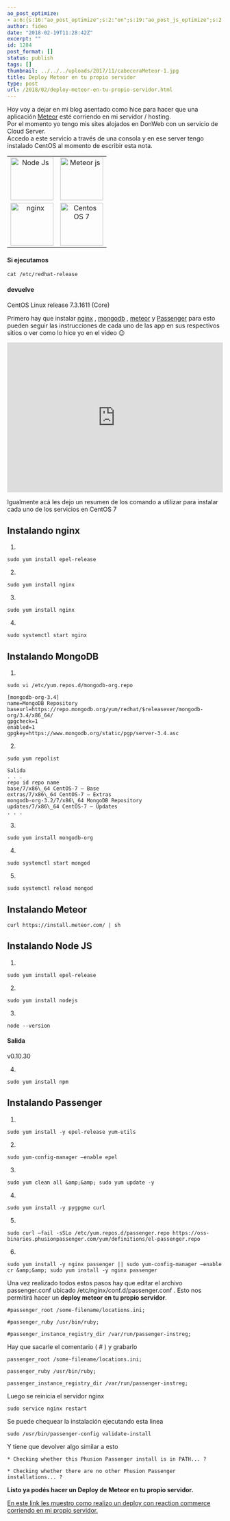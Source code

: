 ```yaml
---
ao_post_optimize:
- a:6:{s:16:"ao_post_optimize";s:2:"on";s:19:"ao_post_js_optimize";s:2:"on";s:20:"ao_post_css_optimize";s:2:"on";s:12:"ao_post_ccss";s:2:"on";s:16:"ao_post_lazyload";s:2:"on";s:15:"ao_post_preload";s:0:"";}
author: fideo
date: "2018-02-19T11:28:42Z"
excerpt: ""
id: 1284
post_format: []
status: publish
tags: []
thumbnail: ../../../uploads/2017/11/cabeceraMeteor-1.jpg
title: Deploy Meteor en tu propio servidor
type: post
url: /2018/02/deploy-meteor-en-tu-propio-servidor.html
---
```


Hoy voy a dejar en mi blog asentado como hice para hacer que una aplicación [Meteor](https://guide.meteor.com/deployment.html) esté corriendo en mi servidor / hosting.  
Por el momento yo tengo mis sites alojados en DonWeb con un servicio de Cloud Server.  
Accedo a este servicio a través de una consola y en ese server tengo instalado CentOS al momento de escribir esta nota.

<table>
    <tbody>
        <tr>
            <td align="center">
                <img src="/assets/uploads/2018/02/nodejs-new-pantone-white.png" alt="Node Js" title="Node Js" width="100" />
            </td>
            <td align="center">
                <img src="/assets/uploads/2018/02/Meteor-logo.png" alt="Meteor js" width="100" />
            </td>
        </tr>
        <tr>
            <td align="center">
                <img src="/assets/uploads/2018/02/nginx-logo-1000x1000.png" alt="nginx" title="nginx"  width="100" />
            </td>
            <td align="center">
                <img src="/assets/uploads/2018/02/centos_logo.png" alt="Centos OS 7" title="Centos OS 7" width="100">
            </td>
        </tr>
    </tbody>
</table>

#### Si ejecutamos 

```
cat /etc/redhat-release
```

#### devuelve
CentOS Linux release 7.3.1611 (Core)

Primero hay que instalar [nginx](https://nginx.org/en/) , [mongodb](https://www.mongodb.com/es) , [meteor](https://www.meteor.com/) y [Passenger](https://www.phusionpassenger.com/) para esto pueden seguir las instrucciones de cada uno de las app en sus respectivos sitios o ver como lo hice yo en el video 😉

<iframe allow="accelerometer; autoplay; clipboard-write; encrypted-media; gyroscope; picture-in-picture; web-share" allowfullscreen="" frameborder="0" height="350" loading="lazy" referrerpolicy="strict-origin-when-cross-origin" src="https://www.youtube.com/embed/5sbQyFfw3N8?feature=oembed" title="Deploy Meteor en tu propio servidor" width="100%"></iframe>

Igualmente acá les dejo un resumen de los comando a utilizar para instalar cada uno de los servicios en CentOS 7

Instalando nginx
----------------

1)
```
sudo yum install epel-release
```
2)
```
sudo yum install nginx
```
3)
```
sudo yum install nginx
``` 
4)
```
sudo systemctl start nginx
``` 


Instalando MongoDB
------------------

1)
```
sudo vi /etc/yum.repos.d/mongodb-org.repo

[mongodb-org-3.4]
name=MongoDB Repository
baseurl=https://repo.mongodb.org/yum/redhat/$releasever/mongodb-org/3.4/x86_64/
gpgcheck=1
enabled=1
gpgkey=https://www.mongodb.org/static/pgp/server-3.4.asc
```

2) 
```
sudo yum repolist

Salida  
. . .  
repo id repo name  
base/7/x86\_64 CentOS-7 – Base  
extras/7/x86\_64 CentOS-7 – Extras  
mongodb-org-3.2/7/x86\_64 MongoDB Repository  
updates/7/x86\_64 CentOS-7 – Updates  
. . .
```

3)
```
sudo yum install mongodb-org
```

4)
``` 
sudo systemctl start mongod
```

5)
``` 
sudo systemctl reload mongod
```

Instalando Meteor
-----------------

```
curl https://install.meteor.com/ | sh
```

Instalando Node JS
------------------

1)
```
sudo yum install epel-release
```

2)
```
sudo yum install nodejs
```

3) 
```
node --version
```

#### Salida

v0.10.30

4) 
```
sudo yum install npm
```

Instalando Passenger
--------------------

1)
```
sudo yum install -y epel-release yum-utils
```

2) 
```
sudo yum-config-manager –enable epel
```

3) 
```
sudo yum clean all &amp;&amp; sudo yum update -y
```

4)
```
sudo yum install -y pygpgme curl
```

5)
```
sudo curl –fail -sSLo /etc/yum.repos.d/passenger.repo https://oss-binaries.phusionpassenger.com/yum/definitions/el-passenger.repo
```

6)
```
sudo yum install -y nginx passenger || sudo yum-config-manager –enable cr &amp;&amp; sudo yum install -y nginx passenger
```

Una vez realizado todos estos pasos hay que editar el archivo passenger.conf ubicado /etc/nginx/conf.d/passenger.conf . Esto nos permitirá hacer un **deploy meteor en tu propio servidor**.

```
#passenger_root /some-filename/locations.ini;

#passenger_ruby /usr/bin/ruby;

#passenger_instance_registry_dir /var/run/passenger-instreg;

```

Hay que sacarle el comentario ( # ) y grabarlo

```
passenger_root /some-filename/locations.ini;

passenger_ruby /usr/bin/ruby;

passenger_instance_registry_dir /var/run/passenger-instreg;

```

Luego se reinicia el servidor nginx

```
sudo service nginx restart
```

Se puede chequear la instalación ejecutando esta linea

```
sudo /usr/bin/passenger-config validate-install
```

Y tiene que devolver algo similar a esto

```
* Checking whether this Phusion Passenger install is in PATH... ?

* Checking whether there are no other Phusion Passenger installations... ?

```

 **Listo ya podés hacer un Deploy de Meteor en tu propio servidor.**

[En este link les muestro como realizo un deploy con reaction commerce corriendo en mi propio servidor.](/2017/09/reaction-commerce-usando-propio-servidor)

